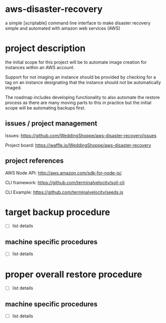 # aws-disaster-recovery

a simple [scriptable] command line interface to make disaster recovery simple and automated with amazon web services (AWS)

project description
==========================
the initial scope for this project will be to automate image creation for instances within an AWS account.  

Support for not imaging an instance should be provided by checking for a tag on an instance designating that the instance should not be automatically imaged.

The roadmap includes developing functionality to also automate the restore process as there are many moving parts to this in practice but the initial scope will be automating backups first.

issues / project management
--------------------------------------
Issues: https://github.com/WeddingShoppe/aws-disaster-recovery/issues

Project board: https://waffle.io/WeddingShoppe/aws-disaster-recovery


project references
--------------------------------------
AWS Node API: http://aws.amazon.com/sdk-for-node-js/

CLI framework: https://github.com/terminalvelocity/soil-cli

CLI Example:    https://github.com/terminalvelocity/seeds.js


target backup procedure
==========================
- [ ] list details


machine specific procedures
---------------------------------------
- [ ] list details

proper overall restore procedure
==========================
- [ ] list details


machine specific procedures
---------------------------------------
- [ ] list details
